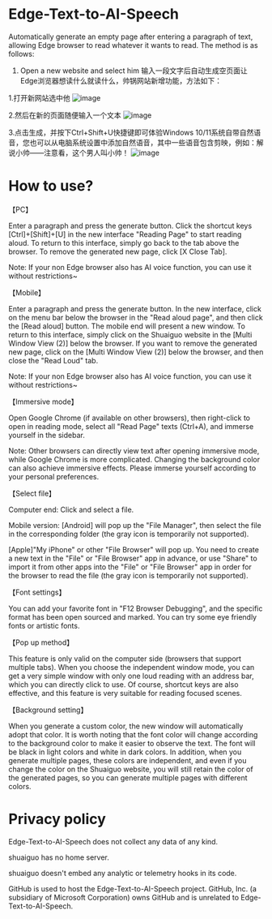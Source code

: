 # Edge-Text-to-AI-Speech

Automatically generate an empty page after entering a paragraph of text, allowing Edge browser to read whatever it wants to read. The method is as follows:

1. Open a new website and select him
输入一段文字后自动生成空页面让Edge浏览器想读什么就读什么，帅锅网站新增功能，方法如下：

1.打开新网站选中他
![image](https://github.com/user-attachments/assets/6a59fae3-dab5-4ef6-ac5d-2c2e2f56e815)

2.然后在新的页面随便输入一个文本
![image](https://github.com/user-attachments/assets/36b1c764-8dd6-4a22-94e1-ffd2a1dbfcab)

3.点击生成，并按下Ctrl+Shift+U快捷键即可体验Windows 10/11系统自带自然语音，您也可以从电脑系统设置中添加自然语音，其中一些语音包含剪映，例如：解说小帅——注意看，这个男人叫小帅！
![image](https://github.com/user-attachments/assets/be1a2ca5-40c5-46d3-a6cd-a0a4d6e7bcc3)

# How to use?

【PC】

Enter a paragraph and press the generate button. Click the shortcut keys [Ctrl]+[Shift]+[U] in the new interface "Reading Page" to start reading aloud. To return to this interface, simply go back to the tab above the browser. To remove the generated new page, click [X Close Tab].

Note: If your non Edge browser also has AI voice function, you can use it without restrictions~

【Mobile】

Enter a paragraph and press the generate button. In the new interface, click on the menu bar below the browser in the "Read aloud page", and then click the [Read aloud] button. The mobile end will present a new window. To return to this interface, simply click on the Shuaiguo website in the [Multi Window View (2)] below the browser. If you want to remove the generated new page, click on the [Multi Window View (2)] below the browser, and then close the "Read Loud" tab.

Note: If your non Edge browser also has AI voice function, you can use it without restrictions~

【Immersive mode】

Open Google Chrome (if available on other browsers), then right-click to open in reading mode, select all "Read Page" texts (Ctrl+A), and immerse yourself in the sidebar.

Note: Other browsers can directly view text after opening immersive mode, while Google Chrome is more complicated. Changing the background color can also achieve immersive effects. Please immerse yourself according to your personal preferences.

【Select file】

Computer end: Click and select a file.

Mobile version: [Android] will pop up the "File Manager", then select the file in the corresponding folder (the gray icon is temporarily not supported).

[Apple]"My iPhone" or other "File Browser" will pop up. You need to create a new text in the "File" or "File Browser" app in advance, or use "Share" to import it from other apps into the "File" or "File Browser" app in order for the browser to read the file (the gray icon is temporarily not supported).

【Font settings】

You can add your favorite font in "F12 Browser Debugging", and the specific format has been open sourced and marked. You can try some eye friendly fonts or artistic fonts.

【Pop up method】

This feature is only valid on the computer side (browsers that support multiple tabs). When you choose the independent window mode, you can get a very simple window with only one loud reading with an address bar, which you can directly click to use. Of course, shortcut keys are also effective, and this feature is very suitable for reading focused scenes.

【Background setting】

When you generate a custom color, the new window will automatically adopt that color. It is worth noting that the font color will change according to the background color to make it easier to observe the text. The font will be black in light colors and white in dark colors. In addition, when you generate multiple pages, these colors are independent, and even if you change the color on the Shuaiguo website, you will still retain the color of the generated pages, so you can generate multiple pages with different colors.

# Privacy policy

Edge-Text-to-AI-Speech does not collect any data of any kind.

﻿shuaiguo has no home server.

shuaiguo doesn't embed any analytic or telemetry hooks in its code.

﻿GitHub is used to host the Edge-Text-to-AI-Speech project. GitHub, Inc. (a subsidiary of Microsoft Corporation) owns GitHub and is unrelated to Edge-Text-to-AI-Speech.
